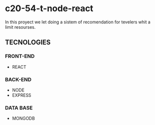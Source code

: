 # c20-54-t-node-react

In this proyect we let doing a sistem of recomendation for tevelers whit a limit resourses.

## TECNOLOGIES

### FRONT-END

- REACT 

### BACK-END

- NODE 
- EXPRESS

### DATA BASE

- MONGODB
